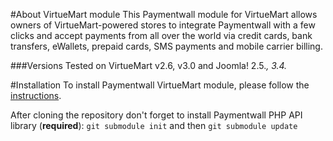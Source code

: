 #About VirtueMart module
This Paymentwall module for VirtueMart allows owners of VirtueMart-powered stores to integrate Paymentwall with a few clicks and accept payments from all over the world via credit cards, bank transfers, eWallets, prepaid cards, SMS payments and mobile carrier billing.

###Versions
Tested on VirtueMart v2.6, v3.0 and Joomla! 2.5.*, 3.4.*

#Installation
To install Paymentwall VirtueMart module, please follow the [instructions](https://www.paymentwall.com/en/documentation/VirtueMart/2525).

After cloning the repository don't forget to install Paymentwall PHP API library (**required**):
`git submodule init` and then `git submodule update`
